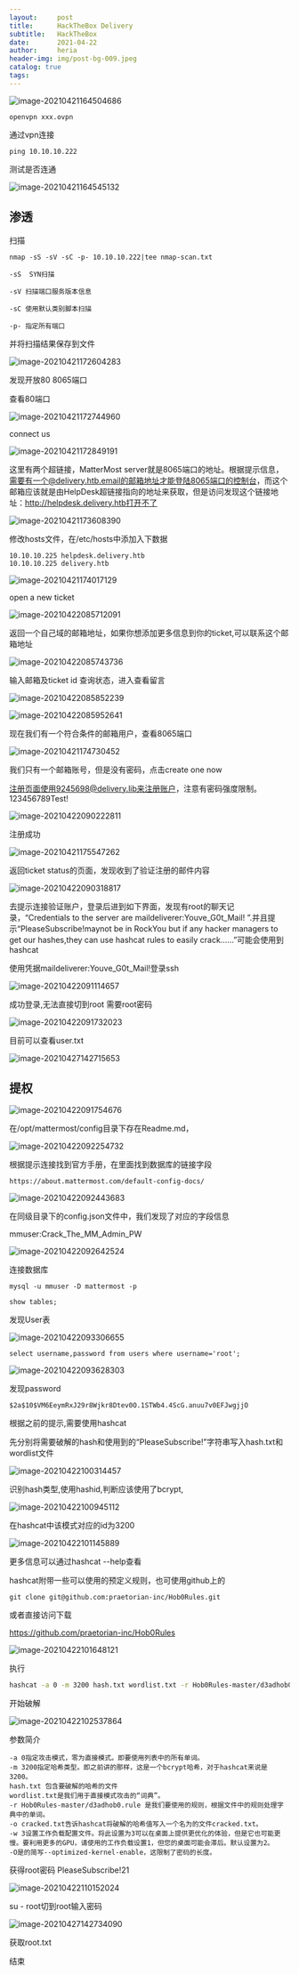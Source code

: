 ```yaml
---
layout:     post
title:      HackTheBox Delivery
subtitle:   HackTheBox
date:       2021-04-22
author:     heria
header-img: img/post-bg-009.jpeg
catalog: true
tags:
---
```




![image-20210421164504686](https://raw.githubusercontent.com/heriachen/cloudimg/main/img2/image-20210421164504686.png)

```
openvpn xxx.ovpn
```

通过vpn连接

```
ping 10.10.10.222
```

测试是否连通

![image-20210421164545132](https://raw.githubusercontent.com/heriachen/cloudimg/main/img2/image-20210421164545132.png)

## 渗透

扫描

```
nmap -sS -sV -sC -p- 10.10.10.222|tee nmap-scan.txt

-sS  SYN扫描

-sV 扫描端口服务版本信息

-sC 使用默认类别脚本扫描

-p- 指定所有端口
```

并将扫描结果保存到文件

![image-20210421172604283](https://raw.githubusercontent.com/heriachen/cloudimg/main/img2/image-20210421172604283.png)

发现开放80 8065端口

查看80端口

![image-20210421172744960](https://raw.githubusercontent.com/heriachen/cloudimg/main/img2/image-20210421172744960.png)

connect us

![image-20210421172849191](https://raw.githubusercontent.com/heriachen/cloudimg/main/img2/image-20210421172849191.png)

这里有两个超链接，MatterMost server就是8065端口的地址。根据提示信息，需要有一个@delivery.htb.email的邮箱地址才能登陆8065端口的控制台，而这个邮箱应该就是由HelpDesk超链接指向的地址来获取，但是访问发现这个链接地址：http://helpdesk.delivery.htb打开不了

![image-20210421173608390](https://raw.githubusercontent.com/heriachen/cloudimg/main/img2/image-20210421173608390.png)

修改hosts文件，在/etc/hosts中添加入下数据

```
10.10.10.225 helpdesk.delivery.htb
10.10.10.225 delivery.htb
```

![image-20210421174017129](https://raw.githubusercontent.com/heriachen/cloudimg/main/img2/image-20210421174017129.png)

open a new ticket

![image-20210422085712091](https://raw.githubusercontent.com/heriachen/cloudimg/main/img2/image-20210422085712091.png)

返回一个自己域的邮箱地址，如果你想添加更多信息到你的ticket,可以联系这个邮箱地址

![image-20210422085743736](https://raw.githubusercontent.com/heriachen/cloudimg/main/img2/image-20210422085743736.png)

输入邮箱及ticket id 查询状态，进入查看留言

![image-20210422085852239](https://raw.githubusercontent.com/heriachen/cloudimg/main/img2/image-20210422085852239.png)

![image-20210422085952641](https://raw.githubusercontent.com/heriachen/cloudimg/main/img2/image-20210422085952641.png)

现在我们有一个符合条件的邮箱用户，查看8065端口

![image-20210421174730452](https://raw.githubusercontent.com/heriachen/cloudimg/main/img2/image-20210421174730452.png)

我们只有一个邮箱账号，但是没有密码，点击create one now

注册页面使用9245698@delivery.lib来注册账户，注意有密码强度限制。123456789Test!

![image-20210422090222811](https://raw.githubusercontent.com/heriachen/cloudimg/main/img2/image-20210422090222811.png)

注册成功

![image-20210421175547262](https://raw.githubusercontent.com/heriachen/cloudimg/main/img2/image-20210421175547262.png)

返回ticket status的页面，发现收到了验证注册的邮件内容

![image-20210422090318817](https://raw.githubusercontent.com/heriachen/cloudimg/main/img2/image-20210422090318817.png)

去提示连接验证账户，登录后进到如下界面，发现有root的聊天记录，“Credentials to the server are maildeliverer:Youve_G0t_Mail!  ”.并且提示“PleaseSubscribe!maynot be in RockYou but if any hacker managers to get our hashes,they can use hashcat  rules to easily crack……”可能会使用到hashcat

使用凭据maildeliverer:Youve_G0t_Mail!登录ssh

![image-20210422091114657](https://raw.githubusercontent.com/heriachen/cloudimg/main/img2/image-20210422091114657.png)

成功登录,无法直接切到root 需要root密码

![image-20210422091732023](https://raw.githubusercontent.com/heriachen/cloudimg/main/img2/image-20210422091732023.png)

目前可以查看user.txt

![image-20210427142715653](https://raw.githubusercontent.com/heriachen/cloudimg/main/img2/image-20210427142715653.png)

## 提权

![image-20210422091754676](https://raw.githubusercontent.com/heriachen/cloudimg/main/img2/image-20210422091754676.png)

在/opt/mattermost/config目录下存在Readme.md，

![image-20210422092254732](https://raw.githubusercontent.com/heriachen/cloudimg/main/img2/image-20210422092254732.png)

根据提示连接找到官方手册，在里面找到数据库的链接字段

```
https://about.mattermost.com/default-config-docs/
```

![image-20210422092443683](https://raw.githubusercontent.com/heriachen/cloudimg/main/img2/image-20210422092443683.png)

在同级目录下的config.json文件中，我们发现了对应的字段信息

mmuser:Crack_The_MM_Admin_PW

![image-20210422092642524](https://raw.githubusercontent.com/heriachen/cloudimg/main/img2/image-20210422092642524.png)



连接数据库

```
mysql -u mmuser -D mattermost -p
```

```
show tables;
```

发现User表

![image-20210422093306655](https://raw.githubusercontent.com/heriachen/cloudimg/main/img2/image-20210422093306655.png)

```
select username,password from users where username='root';
```

![image-20210422093628303](https://raw.githubusercontent.com/heriachen/cloudimg/main/img2/image-20210422093628303.png)

发现password

```
$2a$10$VM6EeymRxJ29r8Wjkr8Dtev0O.1STWb4.4ScG.anuu7v0EFJwgjjO
```



根据之前的提示,需要使用hashcat

先分别将需要破解的hash和使用到的“PleaseSubscribe!”字符串写入hash.txt和wordlist文件

![image-20210422100314457](https://raw.githubusercontent.com/heriachen/cloudimg/main/img2/image-20210422100314457.png)

识别hash类型,使用hashid,判断应该使用了bcrypt,

![image-20210422100945112](https://raw.githubusercontent.com/heriachen/cloudimg/main/img2/image-20210422100945112.png)

在hashcat中该模式对应的id为3200

![image-20210422101145889](https://raw.githubusercontent.com/heriachen/cloudimg/main/img2/image-20210422101145889.png)

更多信息可以通过hashcat --help查看

hashcat附带一些可以使用的预定义规则，也可使用github上的

```
git clone git@github.com:praetorian-inc/Hob0Rules.git
```

或者直接访问下载

https://github.com/praetorian-inc/Hob0Rules   

![image-20210422101648121](https://raw.githubusercontent.com/heriachen/cloudimg/main/img2/image-20210422101648121.png)



执行

```bash
hashcat -a 0 -m 3200 hash.txt wordlist.txt -r Hob0Rules-master/d3adhob0.rule -o cracked.txt -w 3 -O
```

开始破解

![image-20210422102537864](https://raw.githubusercontent.com/heriachen/cloudimg/main/img2/image-20210422102537864.png)

参数简介

```
-a 0指定攻击模式，零为直接模式。即要使用列表中的所有单词。
-m 3200指定哈希类型。即之前讲的那样，这是一个bcrypt哈希，对于hashcat来说是3200。
hash.txt 包含要破解的哈希的文件
wordlist.txt是我们用于直接模式攻击的“词典”。
-r Hob0Rules-master/d3adhob0.rule 是我们要使用的规则，根据文件中的规则处理字典中的单词。
-o cracked.txt告诉hashcat将破解的哈希值写入一个名为的文件cracked.txt。
-w 3设置工作负载配置文件。将此设置为3可以在桌面上提供更优化的体验，但是它也可能更慢。要利用更多的GPU，请使用的工作负载设置1，但您的桌面可能会滞后。默认设置为2。
-O是的简写--optimized-kernel-enable，这限制了密码的长度。
```

获得root密码 PleaseSubscribe!21

![image-20210422110152024](https://raw.githubusercontent.com/heriachen/cloudimg/main/img2/image-20210422110152024.png)

su - root切到root输入密码

![image-20210427142734090](https://raw.githubusercontent.com/heriachen/cloudimg/main/img2/image-20210427142734090.png)

获取root.txt

结束